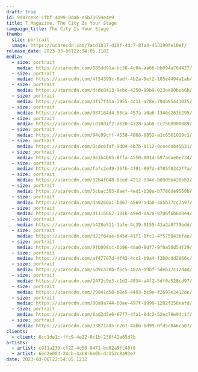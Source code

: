 ```yaml
---
draft: true
id: 9d07ce8c-1fbf-4499-9dab-e5b73559e4e9
title: T Magazine, The City Is Your Stage
campaign_title: The City Is Your Stage
thumb:
  size: portrait
  image: https://ucarecdn.com/7acd1b37-d10f-4dc7-8fa4-453190fe10ef/
release_date: 2023-03-06T22:54:05.118Z
media:
  - size: portrait
    media: https://ucarecdn.com/085dd91a-bc38-4c04-aa66-bb094a764427/
  - size: portrait
    media: https://ucarecdn.com/4f54399c-8adf-4b2a-9ef2-105e4494a1ab/
  - size: portrait
    media: https://ucarecdn.com/dcdc8413-9ebc-4250-89b9-023ea80bab6b/
  - size: portrait
    media: https://ucarecdn.com/4f17f41a-3955-4c11-a78e-794b95441025/
  - size: portrait
    media: https://ucarecdn.com/087164d4-58ca-457a-a0a6-1346d263b295/
  - size: portrait
    media: https://ucarecdn.com/cd10d1f2-a620-4328-aab8-cc7508900889/
  - size: portrait
    media: https://ucarecdn.com/94c09cff-4538-4068-8852-a1c6561029c1/
  - size: portrait
    media: https://ucarecdn.com/0cdc6faf-9d04-4b7b-8112-9ceedab45631/
  - size: portrait
    media: https://ucarecdn.com/9e1b4665-8ffa-4550-9014-697adae0e734/
  - size: portrait
    media: https://ucarecdn.com/fafc2e49-36fb-4791-897d-8705f0242f7a/
  - size: portrait
    media: https://ucarecdn.com/32b4f048-8eed-4212-934e-b89d56428bb3/
  - size: portrait
    media: https://ucarecdn.com/5cbac305-8aef-4ed1-b38a-b7786de9560b/
  - size: portrait
    media: https://ucarecdn.com/da0260a1-b867-4569-ada8-3a5b77cc7a97/
  - size: portrait
    media: https://ucarecdn.com/41116662-181b-49ed-9a2a-9706f6b608e4/
  - size: portrait
    media: https://ucarecdn.com/b428e511-1afe-4c39-9155-41a2a8779edd/
  - size: portrait
    media: https://ucarecdn.com/d22f64ae-645d-41f1-8fc1-4f575841bfae/
  - size: portrait
    media: https://ucarecdn.com/9fb008cc-6b96-4da0-8df7-9f0a50d54f29/
  - size: portrait
    media: https://ucarecdn.com/af47787d-4f43-4cc1-b9a4-f3b0cdd2866c/
  - size: portrait
    media: https://ucarecdn.com/5d9ca28b-f5c5-402a-a9bf-5deb37c12d4d/
  - size: portrait
    media: https://ucarecdn.com/2472c9e3-c1d2-4034-a4f2-5df0a528cd97/
  - size: portrait
    media: https://ucarecdn.com/79841d50-b8e5-4493-bc9e-f2697e2412de/
  - size: portrait
    media: https://ucarecdn.com/80a9a744-00ee-497f-8999-1202f258eafd/
  - size: portrait
    media: https://ucarecdn.com/8ad2d5e6-67f7-4fa1-8dc2-52ec78e9dc1f/
  - size: portrait
    media: https://ucarecdn.com/93871ad5-e267-4abb-bd99-0fd5c846ca07/
clients:
  - client: 6cc1de1c-ffc9-4e22-8c1b-238f41a65d7b
artists:
  - artist: c911a239-cf22-4c50-8471-bd02a5fc40f8
  - artist: 6ed2e003-24cb-4ab8-be0b-dc153c8a93e7
date: 2023-03-06T22:54:05.123Z
---
```


